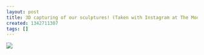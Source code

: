 ```yaml
---
layout: post
title: 3D capturing of our sculptures! (Taken with Instagram at The Modern Wing)
created: 1342711307
tags: []
---
```

![](http://24.media.tumblr.com/tumblr_m7eyobDorj1rsr8w3o1_500.jpg)


